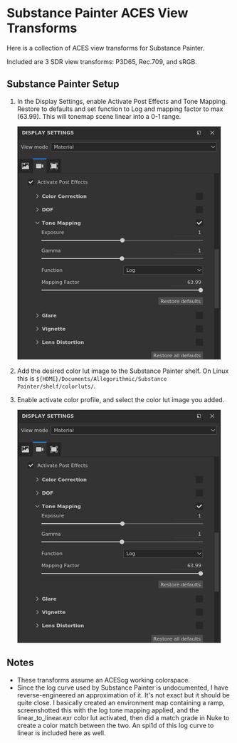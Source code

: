 # Substance Painter ACES View Transforms
Here is a collection of ACES view transforms for Substance Painter.

Included are 3 SDR view transforms: P3D65, Rec.709, and sRGB.

## Substance Painter Setup
1. In the Display Settings, enable Activate Post Effects and Tone Mapping. Restore to defaults and set function to Log and mapping factor to max (63.99). This will tonemap scene linear into a 0-1 range.
  
   ![Substance Painter Display Settings - Tone Mapping](/images/substance_painter_aces_setup_01_tonemapping.png) 
  
2. Add the desired color lut image to the Substance Painter shelf. On Linux this is `${HOME}/Documents/Allegorithmic/Substance Painter/shelf/colorluts/`.
3. Enable activate color profile, and select the color lut image you added.
  
   ![Substance Painter Display Settings - Activate Color Profile](/images/substance_painter_aces_setup_01_tonemapping.png)


## Notes
- These transforms assume an ACEScg working colorspace.
- Since the log curve used by Substance Painter is undocumented, I have reverse-engineered an approximation of it. It's not exact but it should be quite close. I basically created an environment map containing a ramp, screenshotted this with the log tone mapping applied, and the linear_to_linear.exr color lut activated, then did a match grade in Nuke to create a color match between the two. An spi1d of this log curve to linear is included here as well.
